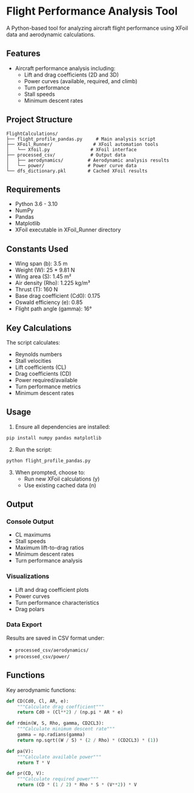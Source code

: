 # Flight Performance Analysis Tool

A Python-based tool for analyzing aircraft flight performance using XFoil data and aerodynamic calculations.

## Features

- Aircraft performance analysis including:
  - Lift and drag coefficients (2D and 3D)
  - Power curves (available, required, and climb)
  - Turn performance
  - Stall speeds
  - Minimum descent rates

## Project Structure

```
FlightCalculations/
├── flight_profile_pandas.py     # Main analysis script
├── XFoil_Runner/               # XFoil automation tools
│   └── Xfoil.py               # XFoil interface
├── processed_csv/             # Output data
│   ├── aerodynamics/         # Aerodynamic analysis results
│   └── power/                # Power curve data
└── dfs_dictionary.pkl        # Cached XFoil results
```

## Requirements

- Python 3.6 - 3.10
- NumPy
- Pandas
- Matplotlib
- XFoil executable in XFoil_Runner directory

## Constants Used

- Wing span (b): 3.5 m
- Weight (W): 25 * 9.81 N
- Wing area (S): 1.45 m²
- Air density (Rho): 1.225 kg/m³
- Thrust (T): 160 N
- Base drag coefficient (Cd0): 0.175
- Oswald efficiency (e): 0.85
- Flight path angle (gamma): 16°

## Key Calculations

The script calculates:
- Reynolds numbers
- Stall velocities
- Lift coefficients (CL)
- Drag coefficients (CD)
- Power required/available
- Turn performance metrics
- Minimum descent rates

## Usage

1. Ensure all dependencies are installed:
```bash
pip install numpy pandas matplotlib
```

2. Run the script:
```bash
python flight_profile_pandas.py
```

3. When prompted, choose to:
   - Run new XFoil calculations (y)
   - Use existing cached data (n)

## Output

### Console Output
- CL maximums
- Stall speeds
- Maximum lift-to-drag ratios
- Minimum descent rates
- Turn performance analysis

### Visualizations
- Lift and drag coefficient plots
- Power curves
- Turn performance characteristics
- Drag polars

### Data Export
Results are saved in CSV format under:
- `processed_csv/aerodynamics/`
- `processed_csv/power/`

## Functions

Key aerodynamic functions:

```python
def CD(Cd0, Cl, AR, e):
    """Calculate drag coefficient"""
    return Cd0 + (Cl**2) / (np.pi * AR * e)

def rdmin(W, S, Rho, gamma, CD2CL3):
    """Calculate minimum descent rate"""
    gamma = np.radians(gamma)
    return np.sqrt((W / S) * (2 / Rho) * (CD2CL3) * (1))

def pa(V):
    """Calculate available power"""
    return T * V

def pr(CD, V):
    """Calculate required power"""
    return (CD * (1 / 2) * Rho * S * (V**2)) * V
```